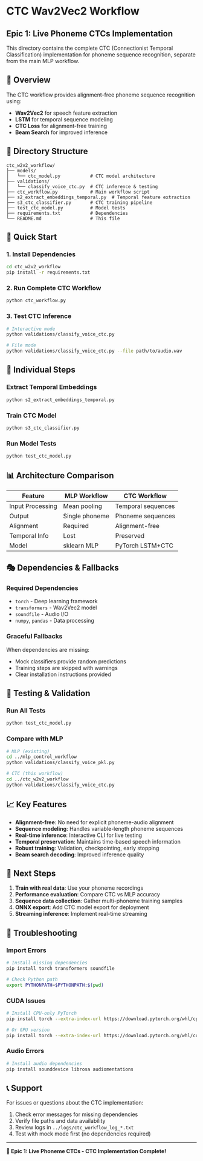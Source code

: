 # CTC Wav2Vec2 Workflow

## Epic 1: Live Phoneme CTCs Implementation

This directory contains the complete CTC (Connectionist Temporal Classification) implementation for phoneme sequence recognition, separate from the main MLP workflow.

## 🎯 Overview

The CTC workflow provides alignment-free phoneme sequence recognition using:

- **Wav2Vec2** for speech feature extraction
- **LSTM** for temporal sequence modeling  
- **CTC Loss** for alignment-free training
- **Beam Search** for improved inference

## 📁 Directory Structure

```text
ctc_w2v2_workflow/
├── models/
│   └── ctc_model.py           # CTC model architecture
├── validations/
│   └── classify_voice_ctc.py  # CTC inference & testing
├── ctc_workflow.py            # Main workflow script
├── s2_extract_embeddings_temporal.py  # Temporal feature extraction
├── s3_ctc_classifier.py       # CTC training pipeline
├── test_ctc_model.py          # Model tests
├── requirements.txt           # Dependencies
└── README.md                  # This file
```

## 🚀 Quick Start

### 1. Install Dependencies

```bash
cd ctc_w2v2_workflow
pip install -r requirements.txt
```

### 2. Run Complete CTC Workflow

```bash
python ctc_workflow.py
```

### 3. Test CTC Inference

```bash
# Interactive mode
python validations/classify_voice_ctc.py

# File mode  
python validations/classify_voice_ctc.py --file path/to/audio.wav
```

## 🔧 Individual Steps

### Extract Temporal Embeddings

```bash
python s2_extract_embeddings_temporal.py
```

### Train CTC Model

```bash  
python s3_ctc_classifier.py
```

### Run Model Tests

```bash
python test_ctc_model.py
```

## 📊 Architecture Comparison

| Feature | MLP Workflow | CTC Workflow |
|---------|--------------|--------------|
| Input Processing | Mean pooling | Temporal sequences |
| Output | Single phoneme | Phoneme sequences |
| Alignment | Required | Alignment-free |
| Temporal Info | Lost | Preserved |
| Model | sklearn MLP | PyTorch LSTM+CTC |

## 🎭 Dependencies & Fallbacks

### Required Dependencies

- `torch` - Deep learning framework
- `transformers` - Wav2Vec2 model
- `soundfile` - Audio I/O
- `numpy`, `pandas` - Data processing

### Graceful Fallbacks

When dependencies are missing:

- Mock classifiers provide random predictions
- Training steps are skipped with warnings
- Clear installation instructions provided

## 🔬 Testing & Validation

### Run All Tests

```bash
python test_ctc_model.py
```

### Compare with MLP

```bash
# MLP (existing)
cd ../mlp_control_workflow
python validations/classify_voice_pkl.py

# CTC (this workflow)
cd ../ctc_w2v2_workflow  
python validations/classify_voice_ctc.py
```

## 📈 Key Features

- **Alignment-free**: No need for explicit phoneme-audio alignment
- **Sequence modeling**: Handles variable-length phoneme sequences
- **Real-time inference**: Interactive CLI for live testing
- **Temporal preservation**: Maintains time-based speech information
- **Robust training**: Validation, checkpointing, early stopping
- **Beam search decoding**: Improved inference quality

## 🔮 Next Steps

1. **Train with real data**: Use your phoneme recordings
2. **Performance evaluation**: Compare CTC vs MLP accuracy
3. **Sequence data collection**: Gather multi-phoneme training samples
4. **ONNX export**: Add CTC model export for deployment
5. **Streaming inference**: Implement real-time streaming

## 🐛 Troubleshooting

### Import Errors

```bash
# Install missing dependencies
pip install torch transformers soundfile

# Check Python path
export PYTHONPATH=$PYTHONPATH:$(pwd)
```

### CUDA Issues

```bash
# Install CPU-only PyTorch
pip install torch --extra-index-url https://download.pytorch.org/whl/cpu

# Or GPU version
pip install torch --extra-index-url https://download.pytorch.org/whl/cu118
```

### Audio Errors

```bash
# Install audio dependencies
pip install sounddevice librosa audiomentations
```

## 📞 Support

For issues or questions about the CTC implementation:

1. Check error messages for missing dependencies
2. Verify file paths and data availability  
3. Review logs in `../logs/ctc_workflow_log_*.txt`
4. Test with mock mode first (no dependencies required)

---

**🎉 Epic 1: Live Phoneme CTCs - CTC Implementation Complete!**

